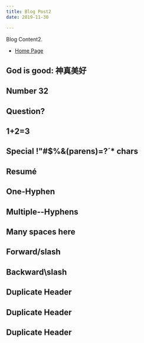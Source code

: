 ```yaml
---
title: Blog Post2
date: 2019-11-30

---
```


Blog Content2.


* [Home Page](/README.md)



## God is good: 神真美好
## Number 32
## Question?
## 1+2=3
## Special !"#$%&(parens)=?´* chars
## Resumé
## One-Hyphen
## Multiple--Hyphens
## Many   spaces  here
## Forward/slash
## Backward\slash
## Duplicate Header
## Duplicate Header
## Duplicate Header

